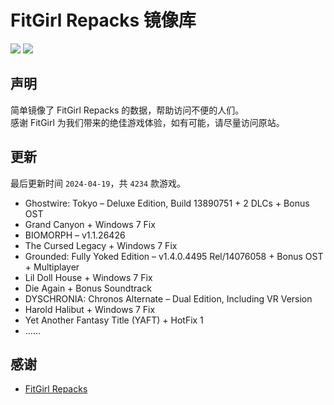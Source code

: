 ﻿# FitGirl Repacks 镜像库
![](https://img.shields.io/badge/ci-passing-brightgreen.svg?logo=github)
![](https://img.shields.io/badge/license-MIT-brightgreen.svg)

## 声明
简单镜像了 FitGirl Repacks 的数据，帮助访问不便的人们。  
感谢 FitGirl 为我们带来的绝佳游戏体验，如有可能，请尽量访问原站。

## 更新
最后更新时间 `2024-04-19`，共 `4234` 款游戏。
- Ghostwire: Tokyo – Deluxe Edition, Build 13890751 + 2 DLCs + Bonus OST
- Grand Canyon + Windows 7 Fix
- BIOMORPH – v1.1.26426
- The Cursed Legacy + Windows 7 Fix
- Grounded: Fully Yoked Edition – v1.4.0.4495 Rel/14076058 + Bonus OST + Multiplayer
- Lil Doll House + Windows 7 Fix
- Die Again + Bonus Soundtrack
- DYSCHRONIA: Chronos Alternate – Dual Edition, Including VR Version
- Harold Halibut + Windows 7 Fix
- Yet Another Fantasy Title (YAFT) + HotFix 1
- ……

## 感谢
- [FitGirl Repacks](https://fitgirl-repacks.site/)
